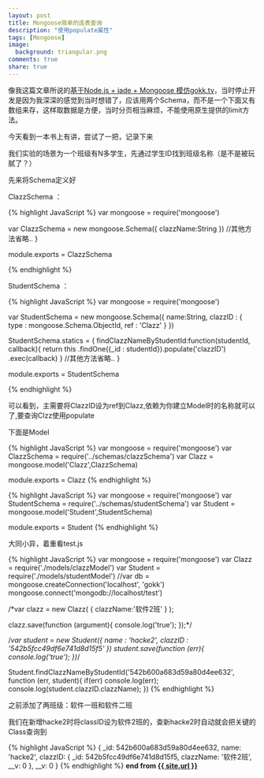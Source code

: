 ```yaml
---
layout: post
title: Mongoose简单的连表查询
description: "使用populate属性"
tags: [Mongoose]
image:
  background: triangular.png
comments: true
share: true
---
```



像我这篇文章所说的<a href="http://www.hacke2.cn/gokk/">基于Node.js + jade + Mongoose 模仿gokk.tv</a>，当时停止开发是因为我深深的感觉到当时想错了，应该用两个Schema，而不是一个下面又有数组来存，这样取数据是方便，当时分页相当麻烦，不能使用原生提供的limit方法。

今天看到一本书上有讲，尝试了一把，记录下来

我们实验的场景为一个班级有N多学生，先通过学生ID找到班级名称（是不是被玩腻了？）

先来将Schema定义好

ClazzSchema ： 

{% highlight JavaScript %}
var mongoose = require('mongoose')

var ClazzSchema = new mongoose.Schema({
	clazzName:String
})
//其他方法省略..
}

module.exports = ClazzSchema

{% endhighlight %}
    
StudentSchema ： 

{% highlight JavaScript %}
var mongoose = require('mongoose')

var StudentSchema = new mongoose.Schema({
	name:String,
	clazzID : {
		type : mongoose.Schema.ObjectId,
		ref : 'Clazz'
	}
})

StudentSchema.statics = {
	findClazzNameByStudentId:function(studentId, callback){
			return this
				.findOne({_id : studentId}).populate('clazzID')
				.exec(callback)
		}
	//其他方法省略..
}

module.exports = StudentSchema

{% endhighlight %}

可以看到，主需要将ClazzID设为ref到Clazz,依赖为你建立Model时的名称就可以了,要查询Clzz使用populate

下面是Model

{% highlight JavaScript %}
var mongoose = require('mongoose')
var ClazzSchema = require('../schemas/clazzSchema')
var Clazz = mongoose.model('Clazz',ClazzSchema)


module.exports  = Clazz 
{% endhighlight %}

{% highlight JavaScript %}
var mongoose = require('mongoose')
var StudentSchema = require('../schemas/studentSchema')
var Student = mongoose.model('Student',StudentSchema)


module.exports  = Student 
{% endhighlight %}

大同小异，着重看test.js

{% highlight JavaScript %}
var mongoose = require('mongoose')
var Clazz = require('./models/clazzModel')
var Student = require('./models/studentModel')
//var db = mongoose.createConnection('localhost', 'gokk')
mongoose.connect('mongodb://localhost/test')

/*var clazz = new Clazz(
	{
		clazzName:'软件2班'
	}
);

clazz.save(function  (argument){
	console.log('true');
});*/

/*var student = new Student({
	name : 'hacke2',
	clazzID : '542b5fcc49df6e741d8d15f5'
})
student.save(function (err){
	console.log('true');
})*/

Student.findClazzNameByStudentId('542b600a683d59a80d4ee632', function (err, student){
	if(err) console.log(err);
	console.log(student.clazzID.clazzName);
})
{% endhighlight %}

之前添加了两班级：软件一班和软件二班

我们在新增hacke2时将classID设为软件2班的，查新hacke2时自动就会把关键的
Class查询到

{% highlight JavaScript %}
{ _id: 542b600a683d59a80d4ee632,
    name: 'hacke2',
    clazzID: { _id: 542b5fcc49df6e741d8d15f5, clazzName: '软件2班', __v: 0 },
    __v: 0 }
{% endhighlight %}
<strong>end from <a href="{{ site.url }}"> {{ site.url }}</a></strong>